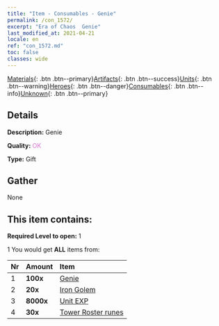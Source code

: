 ```yaml
---
title: "Item - Consumables - Genie"
permalink: /con_1572/
excerpt: "Era of Chaos  Genie"
last_modified_at: 2021-04-21
locale: en
ref: "con_1572.md"
toc: false
classes: wide
---
```

 [Materials](/Items/){: .btn .btn--primary}[Artifacts](/Items/Artifacts/){: .btn .btn--success}[Units](/Items/Units/){: .btn .btn--warning}[Heroes](/Items/Heroes/){: .btn .btn--danger}[Consumables](/Items/Consumables/){: .btn .btn--info}[Unknown](/Items/Unknown/){: .btn .btn--primary}

## Details
 **Description:** Genie

 **Quality:** <span style="color: #DA70D6">OK</span>

 **Type:** Gift

## Gather

  None

## This item contains:

 **Required Level to open:** 1

 1 You would get **ALL** items  from:

  | Nr | Amount |     Item    |
  |:---|:-------|:------------|
  | 1 |  **100x** | [Genie](/Items/unt_239/) |  | 
  | 2 |  **20x** | [Iron Golem](/Items/unt_237/) |  | 
  | 3 |  **8000x** | [Unit EXP](/Items/con_902/) |  | 
  | 4 |  **30x** | [Tower Roster runes](/Items/con_785/) |  | 
